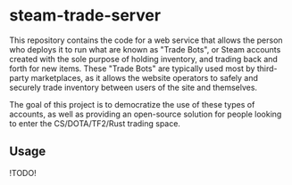 # steam-trade-server

This repository contains the code for a web service that allows the person who deploys it to run what are known as "Trade Bots", or Steam accounts created with the sole purpose of holding inventory, and trading back and forth for new items. These "Trade Bots" are typically used most by third-party marketplaces, as it allows the website operators to safely and securely trade inventory between users of the site and themselves.

The goal of this project is to democratize the use of these types of accounts, as well as providing an open-source solution for people looking to enter the CS/DOTA/TF2/Rust trading space.

## Usage

!TODO!
